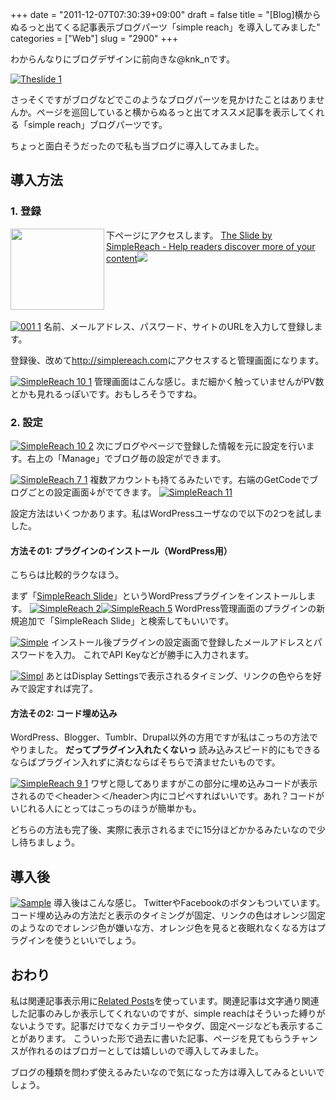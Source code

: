 +++
date = "2011-12-07T07:30:39+09:00"
draft = false
title = "[Blog]横からぬるっと出てくる記事表示ブログパーツ「simple reach」を導入してみました"
categories = ["Web"]
slug = "2900"
+++

わからんなりにブログデザインに前向きな@knk_nです。

<a href="http://knk-n.com/images/2011/12/theslide-1.jpg" title="Theslide 1"><img src="http://knk-n.com/images/2011/12/theslide-1.jpg" alt="Theslide 1" title="theslide-1.jpg" /></a>

さっそくですがブログなどでこのようなブログパーツを見かけたことはありませんか。ページを巡回していると横からぬるっと出てオススメ記事を表示してくれる「simple reach」ブログパーツです。

ちょっと面白そうだったので私も当ブログに導入してみました。<!--more--><h2>導入方法</h2>
<h3>1. 登録</h3>
下ページにアクセスします。
<table width="100%"><a href="http://simplereach.com/" target="_blank"><img class="alignleft" align="left" border="0" src="http://capture.heartrails.com/150x130/shadow?http://simplereach.com/" alt="" width="150" height="130" /></a><a href="http://simplereach.com/" target="_blank">The Slide by SimpleReach - Help readers discover more of your content</a><a href="http://b.hatena.ne.jp/entry/http://simplereach.com/" target="_blank"><img border="0" src="http://b.hatena.ne.jp/entry/image/http://simplereach.com" /></a></table>


<a href="http://knk-n.com/images/2011/12/001-1.jpg" title="001 1"><img src="http://knk-n.com/images/2011/12/001-1.jpg" alt="001 1" title="001-1.jpg" /></a>
名前、メールアドレス、パスワード、サイトのURLを入力して登録します。

登録後、改めて<a href="http://simplereach.com" target="_blank">http://simplereach.com</a>にアクセスすると管理画面になります。

<a href="http://knk-n.com/images/2011/12/SimpleReach-10-1.jpg" title="SimpleReach 10 1"><img src="http://knk-n.com/images/2011/12/SimpleReach-10-1.jpg" alt="SimpleReach 10 1" title="SimpleReach-10-1.jpg" /></a>
管理画面はこんな感じ。まだ細かく触っていませんがPV数とかも見れるっぽいです。おもしろそうですね。

<h3>2. 設定</h3>
<a href="http://knk-n.com/images/2011/12/SimpleReach-10-2.jpg" title="SimpleReach 10 2"><img src="http://knk-n.com/images/2011/12/SimpleReach-10-2.jpg" alt="SimpleReach 10 2" title="SimpleReach-10-2.jpg" /></a>
次にブログやページで登録した情報を元に設定を行います。右上の「Manage」でブログ毎の設定ができます。

<a href="http://knk-n.com/images/2011/12/SimpleReach-7-1.jpg" title="SimpleReach 7 1"><img src="http://knk-n.com/images/2011/12/SimpleReach-7-1.jpg" alt="SimpleReach 7 1" title="SimpleReach-7-1.jpg" /></a>
複数アカウントも持てるみたいです。右端のGetCodeでブログごとの設定画面↓がでてきます。
<a href="http://knk-n.com/images/2011/12/SimpleReach-11.jpg" title="SimpleReach 11"><img src="http://knk-n.com/images/2011/12/SimpleReach-11.jpg" alt="SimpleReach 11" title="SimpleReach-11.jpg" /></a>

設定方法はいくつかあります。私はWordPressユーザなので以下の2つを試しました。
<h4>方法その1: プラグインのインストール（WordPress用）</h4>
こちらは比較的ラクなほう。

まず「<a href="http://wordpress.org/extend/plugins/simplereach-slide/" target="_blank">SimpleReach Slide</a>」というWordPressプラグインをインストールします。
<a href="http://knk-n.com/images/2011/12/SimpleReach-2.jpg" title="SimpleReach 2"><img src="http://knk-n.com/images/2011/12/SimpleReach-2.jpg" alt="SimpleReach 2" title="SimpleReach-2.jpg" /></a><a href="http://knk-n.com/images/2011/12/SimpleReach-5.jpg" title="SimpleReach 5"><img src="http://knk-n.com/images/2011/12/SimpleReach-5.jpg" alt="SimpleReach 5" title="SimpleReach-5.jpg" /></a>
WordPress管理画面のプラグインの新規追加で「SimpleReach Slide」と検索してもいいです。

<a href="http://knk-n.com/images/2011/12/Simple.jpg" title="Simple"><img src="http://knk-n.com/images/2011/12/Simple.jpg" alt="Simple" title="Simple.jpg" /></a>
インストール後プラグインの設定画面で登録したメールアドレスとパスワードを入力。
これでAPI Keyなどが勝手に入力されます。


<a href="http://knk-n.com/images/2011/12/Simpl.jpg" title="Simpl"><img src="http://knk-n.com/images/2011/12/Simpl.jpg" alt="Simpl" title="Simpl.jpg" /></a>
あとはDisplay Settingsで表示されるタイミング、リンクの色やらを好みで設定すれば完了。

<h4>方法その2: コード埋め込み</h4>
WordPress、Blogger、Tumblr、Drupal以外の方用ですが私はこっちの方法でやりました。
<strong>だってプラグイン入れたくないっ</strong>
読み込みスピード的にもできるならばプラグイン入れずに済むならばそちらで済ませたいものです。

<a href="http://knk-n.com/images/2011/12/SimpleReach-9-1.jpg" title="SimpleReach 9 1"><img src="http://knk-n.com/images/2011/12/SimpleReach-9-1.jpg" alt="SimpleReach 9 1" title="SimpleReach-9-1.jpg" /></a>
ワザと隠してありますがこの部分に埋め込みコードが表示されるので＜header＞＜/header＞内にコピペすればいいです。あれ？コードがいじれる人にとってはこっちのほうが簡単かも。

どちらの方法も完了後、実際に表示されるまでに15分ほどかかるみたいなので少し待ちましょう。



<h2>導入後</h2>
<a href="http://knk-n.com/images/2011/12/sample.jpg" title="Sample"><img src="http://knk-n.com/images/2011/12/sample.jpg" alt="Sample" title="sample.jpg" /></a>
導入後はこんな感じ。
TwitterやFacebookのボタンもついています。
コード埋め込みの方法だと表示のタイミングが固定、リンクの色はオレンジ固定のようなのでオレンジ色が嫌いな方、オレンジ色を見ると夜眠れなくなる方はプラグインを使うといいでしょう。

<h2>おわり</h2>
私は関連記事表示用に<a href="http://wordpress.org/extend/plugins/wordpress-23-related-posts-plugin/" target="_blank">Related Posts</a>を使っています。関連記事は文字通り関連した記事のみしか表示してくれないのですが、simple reachはそういった縛りがないようです。記事だけでなくカテゴリーやタグ、固定ページなども表示することがあります。
こういった形で過去に書いた記事、ページを見てもらうチャンスが作れるのはブロガーとしては嬉しいので導入してみました。

ブログの種類を問わず使えるみたいなので気になった方は導入してみるといいでしょう。
